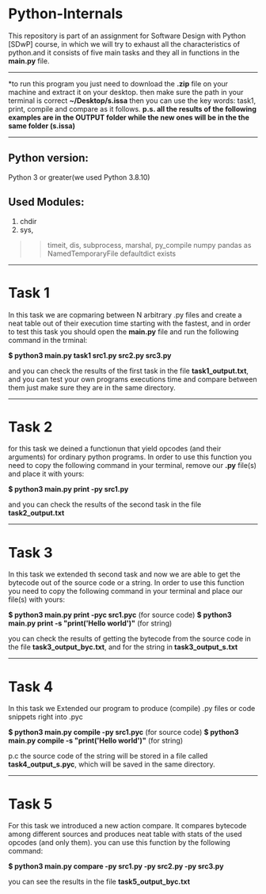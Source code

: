# Python-Internals
This repository is part of an assignment for Software Design with Python [SDwP] course, in which we will try to exhaust all the characteristics of python.and it consists of five main tasks and they all in functions in the **main.py** file. 
_________________________________________________________________
*to run this program you just need to download the **.zip** file on your machine and extract it on your desktop. then make sure the path in your terminal is correct **~/Desktop/s.issa** then you can use the key words: task1, print, compile and compare as it follows. 
**p.s. all the results of the following examples are in the OUTPUT folder while the new ones will be in the the same folder (s.issa)** 
___________________________________________________________
## Python version: 
Python 3 or greater(we used Python 3.8.10)
## Used Modules:
1. chdir
2. sys,
>> timeit,
>>  dis,
>> subprocess,
>>  marshal,
>>  py_compile
>>  numpy 
>>  pandas as 
>>  NamedTemporaryFile
>>  defaultdict
>>  exists

___________________________________________________________
# Task 1
In this task we are copmaring between  N arbitrary .py files and create a neat table out of their execution time starting with the fastest, and in order to test this task you should open the **main.py** file and run the following command in the trminal:

**$ python3 main.py task1 src1.py src2.py src3.py**

and you can check the results of the first task in the file **task1_output.txt**, and you can test your own  programs executions time and compare between them just make sure they are in the same directory.

______________________________________________________________
# Task 2
for this task we deined a functionun that yield opcodes (and their arguments) for ordinary python programs. In order to use this function you need to copy the following command in your terminal, remove our **.py** file(s) and place it with yours:

**$ python3 main.py print -py src1.py**
 
and you can check the results of the second task in the file **task2_output.txt**
________________________________________________________________
# Task 3
In this task we extended th second task and now we are able to get the bytecode out of the source code or a string. In order to use this function you need to copy the following command in your terminal and place our file(s) with yours:

**$ python3 main.py print -pyc  src1.pyc** (for source code)
**$ python3 main.py print -s "print('Hello world')"** (for string)

you can check the results of getting the bytecode from the source code in the file **task3_output_byc.txt**, and for the string in **task3_output_s.txt**
__________________________________________________________
# Task 4
In this task we  Extended our program to produce (compile) .py files or code snippets right into .pyc

**$ python3 main.py compile -py  src1.pyc** (for source code)
**$ python3 main.py compile -s "print('Hello world')"** (for string)

p.c the source code of the string will be stored in a file called **task4_output_s.pyc**, which will be saved in the same directory.
__________________________________________
# Task 5
For this task we introduced a new action compare. It compares bytecode among different sources and produces neat table with stats of the used opcodes (and only them). you can use this function by the following command:

**$ python3 main.py compare -py src1.py -py src2.py -py src3.py**

you can see the results in the file **task5_output_byc.txt**



